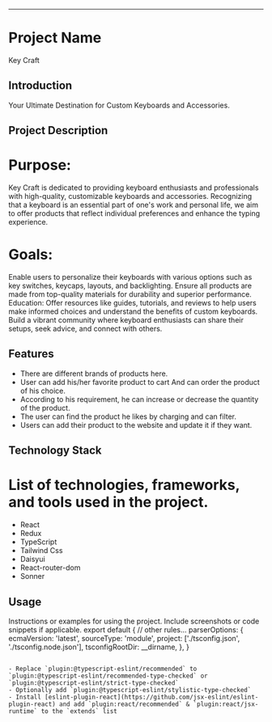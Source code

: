 ---

# Project Name

Key Craft

## Introduction

Your Ultimate Destination for Custom Keyboards and Accessories.

## Project Description

# Purpose:

Key Craft is dedicated to providing keyboard enthusiasts and professionals with high-quality, customizable keyboards and accessories. Recognizing that a keyboard is an essential part of one's work and personal life, we aim to offer products that reflect individual preferences and enhance the typing experience.

# Goals:

Enable users to personalize their keyboards with various options such as key switches, keycaps, layouts, and backlighting.
Ensure all products are made from top-quality materials for durability and superior performance.
Education: Offer resources like guides, tutorials, and reviews to help users make informed choices and understand the benefits of custom keyboards.
Build a vibrant community where keyboard enthusiasts can share their setups, seek advice, and connect with others.

## Features

- There are different brands of products here.
- User can add his/her favorite product to cart And can order the product of his choice.
- According to his requirement, he can increase or decrease the quantity of the product.
- The user can find the product he likes by charging and can filter.
- Users can add their product to the website and update it if they want.

## Technology Stack

# List of technologies, frameworks, and tools used in the project.

- React
- Redux
- TypeScript
- Tailwind Css
- Daisyui
- React-router-dom
- Sonner

## Usage

Instructions or examples for using the project. Include screenshots or code snippets if applicable.
export default {
// other rules...
parserOptions: {
ecmaVersion: 'latest',
sourceType: 'module',
project: ['./tsconfig.json', './tsconfig.node.json'],
tsconfigRootDir: \_\_dirname,
},
}

```

- Replace `plugin:@typescript-eslint/recommended` to `plugin:@typescript-eslint/recommended-type-checked` or `plugin:@typescript-eslint/strict-type-checked`
- Optionally add `plugin:@typescript-eslint/stylistic-type-checked`
- Install [eslint-plugin-react](https://github.com/jsx-eslint/eslint-plugin-react) and add `plugin:react/recommended` & `plugin:react/jsx-runtime` to the `extends` list
```
